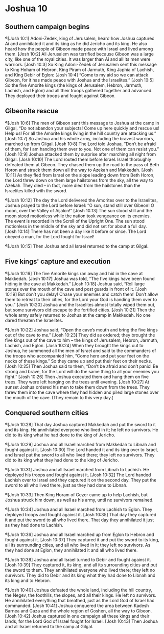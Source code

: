 # Joshua 10

## Southern campaign begins
¶[Josh 10:1] Adoni-Zedek, king of Jerusalem, heard how Joshua captured Ai and annihilated it and its king as he did Jericho and its king. He also heard how the people of Gibeon made peace with Israel and lived among them.
[Josh 10:2] All Jerusalem was terrified because Gibeon was a large city, like one of the royal cities. It was larger than Ai and all its men were warriors.
[Josh 10:3] So King Adoni-Zedek of Jerusalem sent this message to King Hoham of Hebron, King Piram of Jarmuth, King Japhia of Lachish, and King Debir of Eglon:
[Josh 10:4] “Come to my aid so we can attack Gibeon, for it has made peace with Joshua and the Israelites.”
[Josh 10:5] So the five Amorite kings (the kings of Jerusalem, Hebron, Jarmuth, Lachish, and Eglon) and all their troops gathered together and advanced. They deployed their troops and fought against Gibeon.

## Gibeonite rescue
¶[Josh 10:6] The men of Gibeon sent this message to Joshua at the camp in Gilgal, “Do not abandon your subjects! Come up here quickly and rescue us! Help us! For all the Amorite kings living in the hill country are attacking us.”
[Josh 10:7] So Joshua and his whole army, including the bravest warriors, marched up from Gilgal.
[Josh 10:8] The Lord told Joshua, “Don’t be afraid of them, for I am handing them over to you. Not one of them can resist you.”
[Josh 10:9] Joshua attacked them by surprise after marching all night from Gilgal.
[Josh 10:10] The Lord routed them before Israel. Israel thoroughly defeated them at Gibeon. They chased them up the road to the pass of Beth Horon and struck them down all the way to Azekah and Makkedah.
[Josh 10:11] As they fled from Israel on the slope leading down from Beth Horon, the Lord threw down on them large hailstones from the sky, all the way to Azekah. They died – in fact, more died from the hailstones than the Israelites killed with the sword.

¶[Josh 10:12] The day the Lord delivered the Amorites over to the Israelites, Joshua prayed to the Lord before Israel: “O sun, stand still over Gibeon! O moon, over the Valley of Aijalon!”
[Josh 10:13] The sun stood still and the moon stood motionless while the nation took vengeance on its enemies. The event is recorded in the Scroll of the Upright One. The sun stood motionless in the middle of the sky and did not set for about a full day.
[Josh 10:14] There has not been a day like it before or since. The Lord obeyed a man, for the Lord fought for Israel!

¶[Josh 10:15] Then Joshua and all Israel returned to the camp at Gilgal.

## Five kings' capture and execution
¶[Josh 10:16] The five Amorite kings ran away and hid in the cave at Makkedah.
[Josh 10:17] Joshua was told, “The five kings have been found hiding in the cave at Makkedah.”
[Josh 10:18] Joshua said, “Roll large stones over the mouth of the cave and post guards in front of it.
[Josh 10:19] But don’t you delay! Chase your enemies and catch them! Don’t allow them to retreat to their cities, for the Lord your God is handing them over to you.”
[Josh 10:20] Joshua and the Israelites almost totally wiped them out, but some survivors did escape to the fortified cities.
[Josh 10:21] Then the whole army safely returned to Joshua at the camp in Makkedah. No one dared threaten the Israelites.

¶[Josh 10:22] Joshua said, “Open the cave’s mouth and bring the five kings out of the cave to me.”
[Josh 10:23] They did as ordered; they brought the five kings out of the cave to him – the kings of Jerusalem, Hebron, Jarmuth, Lachish, and Eglon.
[Josh 10:24] When they brought the kings out to Joshua, he summoned all the men of Israel and said to the commanders of the troops who accompanied him, “Come here and put your feet on the necks of these kings.” So they came up and put their feet on their necks.
[Josh 10:25] Then Joshua said to them, “Don’t be afraid and don’t panic! Be strong and brave, for the Lord will do the same thing to all your enemies you fight.”
[Josh 10:26] Then Joshua executed them and hung them on five trees. They were left hanging on the trees until evening.
[Josh 10:27] At sunset Joshua ordered his men to take them down from the trees. They threw them into the cave where they had hidden and piled large stones over the mouth of the cave. (They remain to this very day.)

## Conquered southern cities
¶[Josh 10:28] That day Joshua captured Makkedah and put the sword to it and its king. He annihilated everyone who lived in it; he left no survivors. He did to its king what he had done to the king of Jericho.

¶[Josh 10:29] Joshua and all Israel marched from Makkedah to Libnah and fought against it.
[Josh 10:30] The Lord handed it and its king over to Israel, and Israel put the sword to all who lived there; they left no survivors. They did to its king what they had done to the king of Jericho.

¶[Josh 10:31] Joshua and all Israel marched from Libnah to Lachish. He deployed his troops and fought against it.
[Josh 10:32] The Lord handed Lachish over to Israel and they captured it on the second day. They put the sword to all who lived there, just as they had done to Libnah.

¶[Josh 10:33] Then King Horam of Gezer came up to help Lachish, but Joshua struck him down, as well as his army, until no survivors remained.

¶[Josh 10:34] Joshua and all Israel marched from Lachish to Eglon. They deployed troops and fought against it.
[Josh 10:35] That day they captured it and put the sword to all who lived there. That day they annihilated it just as they had done to Lachish.

¶[Josh 10:36] Joshua and all Israel marched up from Eglon to Hebron and fought against it.
[Josh 10:37] They captured it and put the sword to its king, all its surrounding cities, and all who lived in it; they left no survivors. As they had done at Eglon, they annihilated it and all who lived there.

¶[Josh 10:38] Joshua and all Israel turned to Debir and fought against it.
[Josh 10:39] They captured it, its king, and all its surrounding cities and put the sword to them. They annihilated everyone who lived there; they left no survivors. They did to Debir and its king what they had done to Libnah and its king and to Hebron.

¶[Josh 10:40] Joshua defeated the whole land, including the hill country, the Negev, the foothills, the slopes, and all their kings. He left no survivors. He annihilated everything that breathed, just as the Lord God of Israel had commanded.
[Josh 10:41] Joshua conquered the area between Kadesh Barnea and Gaza and the whole region of Goshen, all the way to Gibeon.
[Josh 10:42] Joshua captured in one campaign all these kings and their lands, for the Lord God of Israel fought for Israel.
[Josh 10:43] Then Joshua and all Israel returned to the camp at Gilgal.
